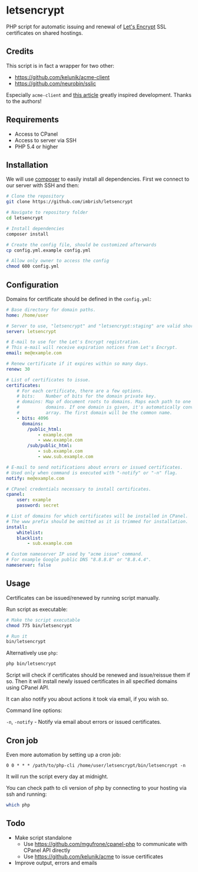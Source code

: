 # letsencrypt
PHP script for automatic issuing and renewal of [Let's Encrypt](https://letsencrypt.org/) SSL certificates on shared hostings.

## Credits

This script is in fact a wrapper for two other:

- https://github.com/kelunik/acme-client
- https://github.com/neurobin/sslic

Especially `acme-client` and [this article](https://neurobin.org/docs/web/fully-automated-letsencrypt-integration-with-cpanel/) greatly inspired development. Thanks to the authors!

## Requirements

- Access to CPanel
- Access to server via SSH
- PHP 5.4 or higher

## Installation

We will use [composer](https://getcomposer.org/) to easily install all dependencies.
First we connect to our server with SSH and then:

```bash
# Clone the repository
git clone https://github.com/imbrish/letsencrypt

# Navigate to repository folder
cd letsencrypt

# Install dependencies
composer install

# Create the config file, should be customized afterwards
cp config.yml.example config.yml

# Allow only owner to access the config
chmod 600 config.yml
```

## Configuration

Domains for certificate should be defined in the `config.yml`:

```yml
# Base directory for domain paths.
home: /home/user

# Server to use, "letsencrypt" and "letsencrypt:staging" are valid shortcuts.
server: letsencrypt

# E-mail to use for the Let's Encrypt registration.
# This e-mail will receive expiration notices from Let's Encrypt.
email: me@example.com

# Renew certificate if it expires within so many days.
renew: 30

# List of certificates to issue.
certificates:
    # For each certificate, there are a few options.
    # bits:    Number of bits for the domain private key.
    # domains: Map of document roots to domains. Maps each path to one or multiple
    #          domains. If one domain is given, it's automatically converted to an
    #          array. The first domain will be the common name.
    - bits: 4096
      domains:
        /public_html:
            - example.com
            - www.example.com
        /sub/public_html:
            - sub.example.com
            - www.sub.example.com

# E-mail to send notifications about errors or issued certificates.
# Used only when command is executed with "-notify" or "-n" flag.
notify: me@example.com

# CPanel credentials necessary to install certificates.
cpanel:
    user: example
    password: secret

# List of domains for which certificates will be installed in CPanel.
# The www prefix should be omitted as it is trimmed for installation.
install:
    whitelist:
    blacklist:
        - sub.example.com

# Custom nameserver IP used by "acme issue" command.
# For example Google public DNS "8.8.8.8" or "8.8.4.4".
nameserver: false
```

## Usage

Certificates can be issued/renewed by running script manually.

Run script as executable:

```bash
# Make the script executable
chmod 775 bin/letsencrypt

# Run it
bin/letsencrypt
```

Alternatively use `php`:

```bash
php bin/letsencrypt
```

Script will check if certificates should be renewed and issue/reissue them if so.
Then it will install newly issued certificates in all specified domains using CPanel API.

It can also notify you about actions it took via email, if you wish so.

Command line options:

`-n`, `-notify` - Notify via email about errors or issued certificates.

## Cron job

Even more automation by setting up a cron job:

```
0 0 * * * /path/to/php-cli /home/user/letsencrypt/bin/letsencrypt -n
```

It will run the script every day at midnight.

You can check path to cli version of php by connecting to your hosting via ssh and running:

```bash
which php
```

## Todo

- Make script standalone
    + Use https://github.com/mgufrone/cpanel-php to communicate with CPanel API directly
    + Use https://github.com/kelunik/acme to issue certificates
- Improve output, errors and emails
